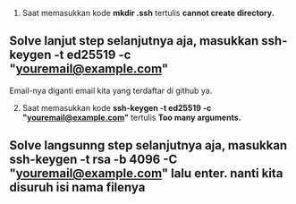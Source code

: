 1. Saat memasukkan kode **mkdir .ssh** tertulis **cannot create directory.**

## **Solve** lanjut step selanjutnya aja, masukkan **ssh-keygen -t ed25519 -c "youremail@example.com"**
Email-nya diganti email kita yang terdaftar di github ya.

2. Saat memasukkan kode **ssh-keygen -t ed25519 -c "youremail@example.com"** tertulis **Too many arguments.**

## **Solve** langsunng step selanjutnya aja, masukkan **ssh-keygen -t rsa -b 4096 -C "youremail@example.com"** lalu enter. nanti kita disuruh isi nama filenya